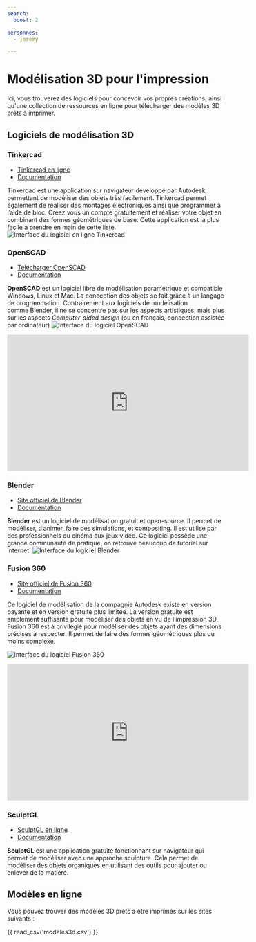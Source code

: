 ```yaml
---
search:
  boost: 2

personnes:
  - jeremy

---
```



# Modélisation 3D pour l'impression

Ici, vous trouverez des logiciels pour concevoir vos propres créations, ainsi qu'une collection de ressources en ligne pour télécharger des modèles 3D prêts à imprimer.

## Logiciels de modélisation 3D

### Tinkercad

- [Tinkercad en ligne](https://www.tinkercad.com/)
- [Documentation](https://www.tinkercad.com/learn)

Tinkercad est une application sur navigateur développé par Autodesk, permettant de modéliser des objets très facilement. Tinkercad permet également de réaliser des montages électroniques ainsi que programmer à l’aide de bloc. Créez vous un compte gratuitement et réaliser votre objet en combinant des formes géométriques de base. Cette application est la plus facile à prendre en main de cette liste.
![Interface du logiciel en ligne Tinkercad](/assets/images/creatives/tinkercad.png)

### OpenSCAD

- [Télécharger OpenSCAD](https://www.openscad.org/)
- [Documentation](https://www.openscad.org/documentation.html)

**OpenSCAD** est un logiciel libre de modélisation paramétrique et compatible Windows, Linux et Mac. La conception des objets se fait grâce à un langage de programmation. Contrairement aux logiciels de modélisation comme Blender, il ne se concentre pas sur les aspects artistiques, mais plus sur les aspects *Computer-aided design* (ou en français, conception assistée par ordinateur)
![Interface du logiciel OpenSCAD](/assets/images/creatives/openscad.png)

<iframe title="Impression et modélisation 3D" width="560" height="315" src="https://classe.iro.umontreal.ca/videos/embed/7967ad16-f87c-49ea-b5e6-519cb6e8a7bb" frameborder="0" allowfullscreen="" sandbox="allow-same-origin allow-scripts allow-popups allow-forms"></iframe>

### Blender

- [Site officiel de Blender](https://www.blender.org/)
- [Documentation](https://docs.blender.org/manual/fr/latest/)

**Blender** est un logiciel de modélisation gratuit et open-source. Il permet de modéliser, d’animer, faire des simulations, et compositing. Il est utilisé par des professionnels du cinéma aux jeux vidéo. Ce logiciel possède une grande communauté de pratique, on retrouve beaucoup de tutoriel sur internet.
![Interface du logiciel Blender](/assets/images/creatives/blender.jpg)

### Fusion 360

- [Site officiel de Fusion 360](https://www.autodesk.com/ca-fr/products/fusion-360/overview?panel=buy&term=1-YEAR&tab=subscription&plc=FSN)
- [Documentation](https://help.autodesk.com/view/fusion360/ENU/?guid=GUID-1C665B4D-7BF7-4FDF-98B0-AA7EE12B5AC2)

Ce logiciel de modélisation de la compagnie Autodesk existe en version payante et en version gratuite plus limitée. La version gratuite est amplement suffisante pour modéliser des objets en vu de l’impression 3D. Fusion 360 est à privilégié pour modéliser des objets ayant des dimensions précises à respecter. Il permet de faire des formes géométriques plus ou moins complexe.

![Interface du logiciel Fusion 360](/assets/images/creatives/fusion360.png)

<iframe width="560" height="315" src="https://www.youtube-nocookie.com/embed/Izh99EnGLGw?si=8j24WWbEMVnVKnv4" title="YouTube video player" frameborder="0" allow="accelerometer; autoplay; clipboard-write; encrypted-media; gyroscope; picture-in-picture; web-share" referrerpolicy="strict-origin-when-cross-origin" allowfullscreen></iframe>

### SculptGL

- [SculptGL en ligne](https://stephaneginier.com/sculptgl/)
- [Documentation](https://stephaneginier.com/)

**SculptGL** est une application gratuite fonctionnant sur navigateur qui permet de modéliser avec une approche sculpture. Cela permet de modéliser des objets organiques en utilisant des outils pour ajouter ou enlever de la matière.

## Modèles en ligne

Vous pouvez trouver des modèles 3D prêts à être imprimés sur les sites suivants :

{{ read_csv('modeles3d.csv') }}



